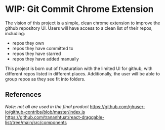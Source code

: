 # WIP: Git Commit Chrome Extension
The vision of this project is a simple, clean chrome extension to improve the github repository UI. Users will have access to a clean list of their repos, including:
- repos they own
- repos they have committed to 
- repos they have starred
- repos they have added manually

This project is born out of frusturation with the limited UI for github, with different repos listed in different places. Additionally, the user will be able to group repos as they see fit into folders.

## References
*Note: not all are used in the final product*
https://github.com/ghuser-io/github-contribs/blob/master/index.js <br>
https://github.com/trananhtuat/react-draggable-list/tree/main/src/components